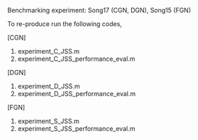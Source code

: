 Benchmarking experiment: Song17 (CGN, DGN), Song15 (FGN)

To re-produce run the following codes,

[CGN]
1. experiment_C_JSS.m
2. experiment_C_JSS_performance_eval.m

[DGN]
1. experiment_D_JSS.m
2. experiment_D_JSS_performance_eval.m

[FGN]
1. experiment_S_JSS.m
2. experiment_S_JSS_performance_eval.m